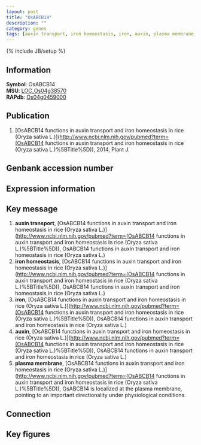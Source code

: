 ```yaml
---
layout: post
title: "OsABCB14"
description: ""
category: genes
tags: [auxin transport, iron homeostasis, iron, auxin, plasma membrane, Gene]
---
```

{% include JB/setup %}

## Information
__Symbol__: OsABCB14  
__MSU__: [LOC_Os04g38570](http://rice.plantbiology.msu.edu/cgi-bin/ORF_infopage.cgi?orf=LOC_Os04g38570)  
__RAPdb__: [Os04g0459000](http://rapdb.dna.affrc.go.jp/viewer/gbrowse_details/irgsp1?name=Os04g0459000)  

## Publication
1. [OsABCB14 functions in auxin transport and iron homeostasis in rice (Oryza sativa L.)](http://www.ncbi.nlm.nih.gov/pubmed?term=(OsABCB14 functions in auxin transport and iron homeostasis in rice (Oryza sativa L.)%5BTitle%5D)), 2014, Plant J.

## Genbank accession number

## Expression information

## Key message
1. __auxin transport__, [OsABCB14 functions in auxin transport and iron homeostasis in rice (Oryza sativa L.)](http://www.ncbi.nlm.nih.gov/pubmed?term=(OsABCB14 functions in auxin transport and iron homeostasis in rice (Oryza sativa L.)%5BTitle%5D)), OsABCB14 functions in auxin transport and iron homeostasis in rice (Oryza sativa L.)
2. __iron homeostasis__, [OsABCB14 functions in auxin transport and iron homeostasis in rice (Oryza sativa L.)](http://www.ncbi.nlm.nih.gov/pubmed?term=(OsABCB14 functions in auxin transport and iron homeostasis in rice (Oryza sativa L.)%5BTitle%5D)), OsABCB14 functions in auxin transport and iron homeostasis in rice (Oryza sativa L.)
3. __iron__, [OsABCB14 functions in auxin transport and iron homeostasis in rice (Oryza sativa L.)](http://www.ncbi.nlm.nih.gov/pubmed?term=(OsABCB14 functions in auxin transport and iron homeostasis in rice (Oryza sativa L.)%5BTitle%5D)), OsABCB14 functions in auxin transport and iron homeostasis in rice (Oryza sativa L.)
4. __auxin__, [OsABCB14 functions in auxin transport and iron homeostasis in rice (Oryza sativa L.)](http://www.ncbi.nlm.nih.gov/pubmed?term=(OsABCB14 functions in auxin transport and iron homeostasis in rice (Oryza sativa L.)%5BTitle%5D)), OsABCB14 functions in auxin transport and iron homeostasis in rice (Oryza sativa L.)
5. __plasma membrane__, [OsABCB14 functions in auxin transport and iron homeostasis in rice (Oryza sativa L.)](http://www.ncbi.nlm.nih.gov/pubmed?term=(OsABCB14 functions in auxin transport and iron homeostasis in rice (Oryza sativa L.)%5BTitle%5D)), OsABCB14 is localized at the plasma membrane, pointing to an important directionality under physiological conditions.

## Connection

## Key figures


